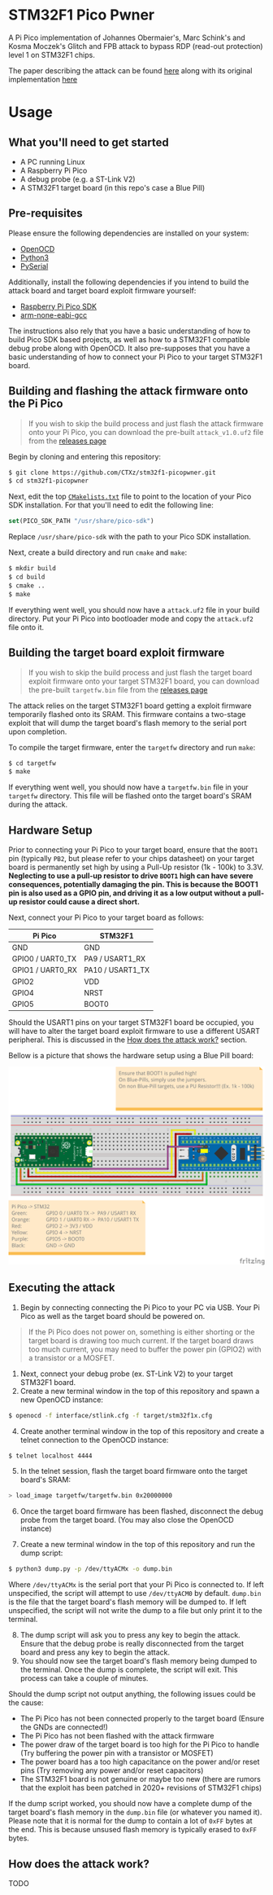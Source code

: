 # STM32F1 Pico Pwner

A Pi Pico implementation of Johannes Obermaier's, Marc Schink's and Kosma Moczek's Glitch and FPB attack to bypass RDP (read-out protection) level 1 on STM32F1 chips.

The paper describing the attack can be found [here](https://www.usenix.org/system/files/woot20-paper-obermaier.pdf) along with
its original implementation [here](https://github.com/JohannesObermaier/f103-analysis/tree/master/h3)

# Usage

## What you'll need to get started

- A PC running Linux
- A Raspberry Pi Pico
- A debug probe (e.g. a ST-Link V2)
- A STM32F1 target board (in this repo's case a Blue Pill)

## Pre-requisites

Please ensure the following dependencies are installed on your system:

- [OpenOCD](http://openocd.org/)
- [Python3](https://www.python.org/)
- [PySerial](https://pythonhosted.org/pyserial/)

Additionally, install the following dependencies if you intend to build the attack board and target board exploit firmware yourself:

- [Raspberry Pi Pico SDK](https://github.com/raspberrypi/pico-sdk)
- [arm-none-eabi-gcc](https://developer.arm.com/Tools%20and%20Software/GNU%20Toolchain)

The instructions also rely that you have a basic understanding of how to build Pico SDK based projects, as well as how to a STM32F1 compatible debug probe
along with OpenOCD. It also pre-supposes that you have a basic understanding of how to connect your Pi Pico to your target STM32F1 board. 

## Building and flashing the attack firmware onto the Pi Pico

> If you wish to skip the build process and just flash the attack firmware onto your Pi Pico, you can download the pre-built `attack_v1.0.uf2` file from the [releases page](TODO)

Begin by cloning and entering this repository:

```bash
$ git clone https://github.com/CTXz/stm32f1-picopwner.git
$ cd stm32f1-picopwner
```

Next, edit the top [`CMakelists.txt`](CMakelists.txt) file to point to the location of your Pico SDK installation. For that you'll need to edit the following line:

```cmake
set(PICO_SDK_PATH "/usr/share/pico-sdk")
```

Replace `/usr/share/pico-sdk` with the path to your Pico SDK installation.

Next, create a build directory and run `cmake` and `make`:

```bash
$ mkdir build
$ cd build
$ cmake ..
$ make
```

If everything went well, you should now have a `attack.uf2` file in your build directory. Put your Pi Pico into bootloader mode and copy the `attack.uf2` file onto it.

## Building the target board exploit firmware

> If you wish to skip the build process and just flash the target board exploit firmware onto your target STM32F1 board, you can download the pre-built `targetfw.bin` file from the [releases page](TODO)

The attack relies on the target STM32F1 board getting a exploit firmware temporarily flashed onto its SRAM. This firmware contains a two-stage exploit that will dump the target board's flash memory to the serial port upon completion.

To compile the target firmware, enter the `targetfw` directory and run `make`:

```bash
$ cd targetfw
$ make
```

If everything went well, you should now have a `targetfw.bin` file in your `targetfw` directory. This file will be flashed onto the target board's SRAM during the attack.

## Hardware Setup

Prior to connecting your Pi Pico to your target board, ensure that the `BOOT1` pin (typically `PB2`, but please refer to your chips datasheet) on your target board is permanently set high by using a Pull-Up resistor (1k - 100k) to 3.3V. **Neglecting to use a pull-up resistor to drive `BOOT1` high can have severe consequences, potentially damaging the pin. This is because the BOOT1 pin is also used as a GPIO pin, and driving it as a low output without a pull-up resistor could cause a direct short.**

Next, connect your Pi Pico to your target board as follows:

| Pi Pico          | STM32F1          |
|------------------|------------------|
| GND              | GND              |
| GPIO0 / UART0_TX | PA9 / USART1_RX  |
| GPIO1 / UART0_RX | PA10 / USART1_TX |
| GPIO2            | VDD              |
| GPIO4            | NRST             |
| GPIO5            | BOOT0            |

Should the USART1 pins on your target STM32F1 board be occupied, you will have to alter the target board exploit firmware to use a different USART peripheral.
This is discussed in the [How does the attack work?](#how-does-the-attack-work) section.

Bellow is a picture that shows the hardware setup using a Blue Pill board:

![Blue Pill Example](docs/BPExample.png)

## Executing the attack

1. Begin by connecting connecting the Pi Pico to your PC via USB. Your Pi Pico as well as the target board should be powered on.

> If the Pi Pico does not power on, something is either shorting or the target board is drawing too much current. If the target board draws
> too much current, you may need to buffer the power pin (GPIO2) with a transistor or a MOSFET.

1. Next, connect your debug probe (ex. ST-Link V2) to your target STM32F1 board.
2. Create a new terminal window in the top of this repository and spawn a new OpenOCD instance:

```bash
$ openocd -f interface/stlink.cfg -f target/stm32f1x.cfg
```

4. Create another terminal window in the top of this repository and create a telnet connection to the OpenOCD instance:

```bash
$ telnet localhost 4444
```

5. In the telnet session, flash the target board firmware onto the target board's SRAM:

```bash
> load_image targetfw/targetfw.bin 0x20000000
```

6. Once the target board firmware has been flashed, disconnect the debug probe from the target board. (You may also close the OpenOCD instance)

7. Create a new terminal window in the top of this repository and run the dump script:
```bash
$ python3 dump.py -p /dev/ttyACMx -o dump.bin
```

Where `/dev/ttyACMx` is the serial port that your Pi Pico is connected to. If left unspecified, the script will attempt to use `/dev/ttyACM0` by default.
`dump.bin` is the file that the target board's flash memory will be dumped to. If left unspecified, the script will not write the dump to a file but only
print it to the terminal.

8. The dump script will ask you to press any key to begin the attack. Ensure that the debug probe is really disconnected from the target board and press any key to begin the attack.
9. You should now see the target board's flash memory being dumped to the terminal. Once the dump is complete, the script will exit. This process can take a couple of minutes.

Should the dump script not output anything, the following issues could be the cause:
- The Pi Pico has not been connected properly to the target board (Ensure the GNDs are connected!)
- The Pi Pico has not been flashed with the attack firmware
- The power draw of the target board is too high for the Pi Pico to handle (Try buffering the power pin with a transistor or MOSFET)
- The power board has a too high capacitance on the power and/or reset pins (Try removing any power and/or reset capacitors)
- The STM32F1 board is not genuine or maybe too new (there are rumors that the exploit has been patched in 2020+ revisions of STM32F1 chips)

If the dump script worked, you should now have a complete dump of the target board's flash memory in the `dump.bin` file (or whatever you named it).
Please note that it is normal for the dump to contain a lot of `0xFF` bytes at the end. This is because unsused flash memory is typically erased to `0xFF` bytes.

## How does the attack work?

TODO